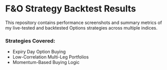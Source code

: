 # F&O Strategy Backtest Results

This repository contains performance screenshots and summary metrics of my live-tested and backtested Options strategies across multiple indices.

### Strategies Covered:
- Expiry Day Option Buying
- Low-Correlation Multi-Leg Portfolios
- Momentum-Based Buying Logic
  
